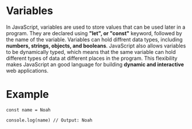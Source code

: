 # Variables

In JavaScript, variables are used to store values that can be used later in a program. They are declared using **"let", or "const"** keyword, followed by the name of the variable. Variables can hold diffrent data types, including **numbers, strings, objects, and booleans**. JavaScript also allows variables to be dynamically typed, which means that the same variable can hold different types of data at different places in the program. This flexibility makes JavaScript an good language for building **dynamic and interactive** web applications.

# Example

```
const name = Noah

console.log(name) // Output: Noah
```